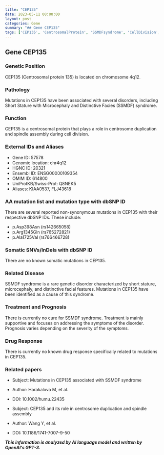 ```yaml
---
title: "CEP135"
date: 2023-05-11 00:00:00
layout: post
categories: Gene
summary: "## Gene CEP135"
tags: ['CEP135', 'CentrosomalProtein', 'SSMDFsyndrome', 'CellDivision', 'GeneticDisorder', 'Mutation', 'Prognosis', 'Treatment']
---
```


## Gene CEP135

### Genetic Position
CEP135 (Centrosomal protein 135) is located on chromosome 4q12. 

### Pathology
Mutations in CEP135 have been associated with several disorders, including Short Stature with Microcephaly and Distinctive Facies (SSMDF) syndrome.

### Function
CEP135 is a centrosomal protein that plays a role in centrosome duplication and spindle assembly during cell division.

### External IDs and Aliases
- Gene ID: 57578
- Genomic location: chr4q12
- HGNC ID: 20321
- Ensembl ID: ENSG00000109354
- OMIM ID: 614800
- UniProtKB/Swiss-Prot: Q8NEK5
- Aliases: KIAA0537, FLJ43618

### AA mutation list and mutation type with dbSNP ID
There are several reported non-synonymous mutations in CEP135 with their respective dbSNP IDs. These include:
- p.Asp398Asn (rs142665058)
- p.Arg1345Gln (rs765272821)
- p.Ala1725Val (rs766466728)

### Somatic SNVs/InDels with dbSNP ID
There are no known somatic mutations in CEP135.

### Related Disease
SSMDF syndrome is a rare genetic disorder characterized by short stature, microcephaly, and distinctive facial features. Mutations in CEP135 have been identified as a cause of this syndrome.

### Treatment and Prognosis
There is currently no cure for SSMDF syndrome. Treatment is mainly supportive and focuses on addressing the symptoms of the disorder. Prognosis varies depending on the severity of the symptoms.

### Drug Response
There is currently no known drug response specifically related to mutations in CEP135.

### Related papers
- Subject: Mutations in CEP135 associated with SSMDF syndrome
- Author: Harakalova M, et al.
- DOI: 10.1002/humu.22435

- Subject: CEP135 and its role in centrosome duplication and spindle assembly
- Author: Wang Y, et al.
- DOI: 10.1186/1741-7007-9-50

**_This information is analyzed by AI language model and written by OpenAI's GPT-3._**